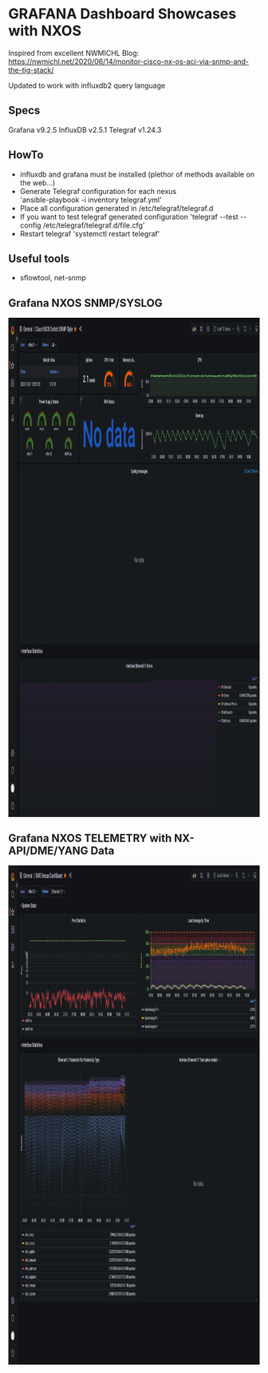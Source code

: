 # GRAFANA Dashboard Showcases with NXOS

Inspired from excellent NWMICHL Blog: https://nwmichl.net/2020/06/14/monitor-cisco-nx-os-aci-via-snmp-and-the-tig-stack/

Updated to work with influxdb2 query language

## Specs

Grafana  v9.2.5
InfluxDB v2.5.1
Telegraf v1.24.3

## HowTo

- influxdb and grafana must be installed (plethor of methods available on the web...)
- Generate Telegraf configuration for each nexus  
  'ansible-playbook -i inventory telegraf.yml'
- Place all configuration generated in /etc/telegraf/telegraf.d
- If you want to test telegraf generated configuration
  'telegraf  --test --config /etc/telegraf/telegraf.d/file.cfg'
- Restart telegraf
  'systemctl restart telegraf'

## Useful tools

- sflowtool, net-snmp

## Grafana NXOS SNMP/SYSLOG

<a href="url"><img src="https://github.com/p3rh0ps/ansible/blob/master/TIG/imgs/NXOS%20Grafana%20SNMP%20data.png" align="center" height="1000" width="1000" ></a>

## Grafana NXOS TELEMETRY with NX-API/DME/YANG Data

<a href="url"><img src="https://github.com/p3rh0ps/ansible/blob/master/TIG/imgs/Grafana%20NXOS%20Telemetry%20Data.png" align="center" height="1000" width="1000" ></a>
